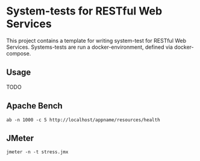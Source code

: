 # System-tests for RESTful Web Services

This project contains a template for writing system-test for RESTful Web Services.
Systems-tests are run a docker-environment, defined via docker-compose.

## Usage

TODO

## Apache Bench

    ab -n 1000 -c 5 http://localhost/appname/resources/health
   
## JMeter

    jmeter -n -t stress.jmx